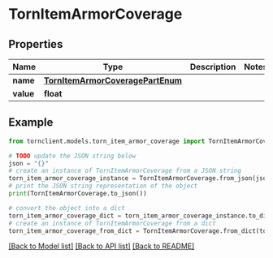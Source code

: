 # TornItemArmorCoverage


## Properties

Name | Type | Description | Notes
------------ | ------------- | ------------- | -------------
**name** | [**TornItemArmorCoveragePartEnum**](TornItemArmorCoveragePartEnum.md) |  | 
**value** | **float** |  | 

## Example

```python
from tornclient.models.torn_item_armor_coverage import TornItemArmorCoverage

# TODO update the JSON string below
json = "{}"
# create an instance of TornItemArmorCoverage from a JSON string
torn_item_armor_coverage_instance = TornItemArmorCoverage.from_json(json)
# print the JSON string representation of the object
print(TornItemArmorCoverage.to_json())

# convert the object into a dict
torn_item_armor_coverage_dict = torn_item_armor_coverage_instance.to_dict()
# create an instance of TornItemArmorCoverage from a dict
torn_item_armor_coverage_from_dict = TornItemArmorCoverage.from_dict(torn_item_armor_coverage_dict)
```
[[Back to Model list]](../README.md#documentation-for-models) [[Back to API list]](../README.md#documentation-for-api-endpoints) [[Back to README]](../README.md)


